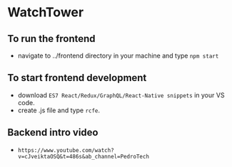 # WatchTower

## To run the frontend 
- navigate to ../frontend directory in your machine and type `npm start`

## To start frontend development
- download `ES7 React/Redux/GraphQL/React-Native snippets` in your VS code.
- create .js file and type `rcfe`.

## Backend intro video
- `https://www.youtube.com/watch?v=cJveiktaOSQ&t=486s&ab_channel=PedroTech`